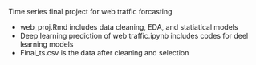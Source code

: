 Time series final project for web traffic forcasting

- web_proj.Rmd includes data cleaning, EDA, and statiatical models
- Deep learning prediction of web traffic.ipynb includes codes for deel learning models
- Final_ts.csv is the data after cleaning and selection
